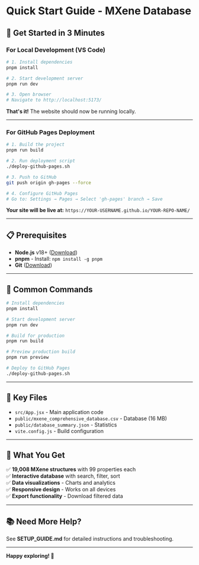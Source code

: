 # Quick Start Guide - MXene Database

## 🚀 Get Started in 3 Minutes

### For Local Development (VS Code)

```bash
# 1. Install dependencies
pnpm install

# 2. Start development server
pnpm run dev

# 3. Open browser
# Navigate to http://localhost:5173/
```

**That's it!** The website should now be running locally.

---

### For GitHub Pages Deployment

```bash
# 1. Build the project
pnpm run build

# 2. Run deployment script
./deploy-github-pages.sh

# 3. Push to GitHub
git push origin gh-pages --force

# 4. Configure GitHub Pages
# Go to: Settings → Pages → Select 'gh-pages' branch → Save
```

**Your site will be live at:** `https://YOUR-USERNAME.github.io/YOUR-REPO-NAME/`

---

## 📋 Prerequisites

- **Node.js** v18+ ([Download](https://nodejs.org/))
- **pnpm** - Install: `npm install -g pnpm`
- **Git** ([Download](https://git-scm.com/))

---

## 🔧 Common Commands

```bash
# Install dependencies
pnpm install

# Start development server
pnpm run dev

# Build for production
pnpm run build

# Preview production build
pnpm run preview

# Deploy to GitHub Pages
./deploy-github-pages.sh
```

---

## 📁 Key Files

- `src/App.jsx` - Main application code
- `public/mxene_comprehensive_database.csv` - Database (16 MB)
- `public/database_summary.json` - Statistics
- `vite.config.js` - Build configuration

---

## 🎯 What You Get

✅ **19,008 MXene structures** with 99 properties each  
✅ **Interactive database** with search, filter, sort  
✅ **Data visualizations** - Charts and analytics  
✅ **Responsive design** - Works on all devices  
✅ **Export functionality** - Download filtered data  

---

## 📚 Need More Help?

See **SETUP_GUIDE.md** for detailed instructions and troubleshooting.

---

**Happy exploring! 🧪**
